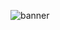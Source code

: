 ![banner](https://github.com/ThanatosSystemOmegaVI/hippie-knippie/assets/21358028/6c5f7bba-0ccd-4c7c-8faf-77eb1323159c)
